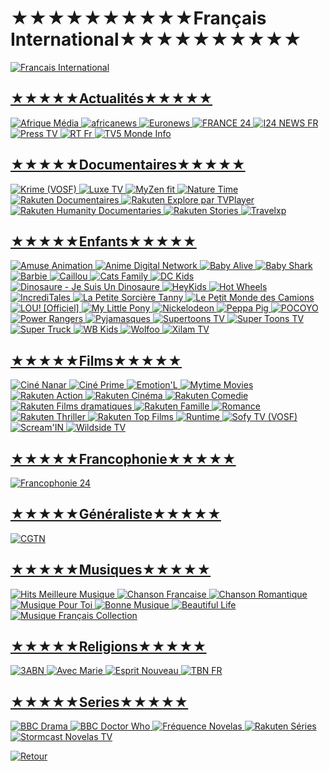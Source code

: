 #                                           ★★★★★★★★★★Français International★★★★★★★★★★



<a href="https://github.com/Sphinxroot/Test-TV/blob/main/FrancaisINT.md"><img src="https://i.imgur.com/Fs4XCXE.png" title="Francais International">


## ★★★★★Actualités★★★★★
<a href="https://www.youtube.com/channel/UCOBMhI7TtRLTAGpcTjNvYCw/live"><img src="https://i.imgur.com/k4HxV8K.jpg" title="Afrique Média">
<a href="https://www.youtube.com/channel/UC25EuGAePOPvPrUA5cmu3dQ/live"><img src="https://i.imgur.com/39epJJa.jpg" title="africanews">
<a href="https://rplayer.surge.sh/?url=https://rakuten-euronews-2-fr.samsung.wurl.tv/playlist.m3u8"><img src="https://i.imgur.com/8HTaLIl.png" title="Euronews">
<a href="https://www.youtube.com/channel/UCCCPCZNChQdGa9EkATeye4g/live"><img src="https://i.imgur.com/EALLNvz.jpg" title="FRANCE 24">
<a href="https://rplayer.surge.sh/?url=https://bcovlive-a.akamaihd.net/cc8266d36bb5469b8b4a3097497e06e6/eu-central-1/5377161796001/playlist-all.m3u8"><img src="https://i.imgur.com/escq4mr.png" title="I24 NEWS FR">
<a href="https://rplayer.surge.sh/?url=https://live1.presstv.ir/live/presstvfr/index.m3u8"><img src="https://i.imgur.com/bpYYOoM.png" title="Press TV">
<a href="https://rplayer.surge.sh/?url=https://rt-fra.rttv.com/dvr/rtfrance/playlist.m3u8"><img src="https://i.imgur.com/KepSnDd.png" title="RT Fr">
<a href="https://rplayer.surge.sh/?url=https://ott.tv5monde.com/Content/HLS/Live/channel(info)/variant.m3u8"><img src="https://i.imgur.com/mkbFaoi.png" title="TV5 Monde Info">


## ★★★★★Documentaires★★★★★
<a href="https://rplayer.surge.sh/?url=https://alchimie-krime-rakuten.amagi.tv/playlist.m3u8"><img src="https://i.imgur.com/mYI1QPN.png" title="Krime (VOSF)">
<a href="https://rplayer.surge.sh/?url=https://alchimie-luxe-fr-rakuten.amagi.tv/playlist.m3u8"><img src="https://i.imgur.com/pIhu7n5.png" title="Luxe TV">
<a href="https://rplayer.surge.sh/?url=https://amg01255-secomcofites-my-myzen-samsungfr-samsungfr-36vwz.amagi.tv/playlist/amg01255-secomcofites-my-myzen-samsungfr-samsungfr/playlist.m3u8"><img src="https://i.imgur.com/FG1NdK7.png" title="MyZen fit">
<a href="https://rplayer.surge.sh/?url=https://cdn-uw2-prod.tsv2.amagi.tv/linear/amg00090-blueantmedia-naturetime-samsungfr/playlist.m3u8"><img src="https://i.imgur.com/ArVLApG.png" title="Nature Time">
<a href="https://rplayer.surge.sh/?url=https://rakuten-documentaries-7-fr.lg.wurl.tv/playlist.m3u8"><img src="https://i.imgur.com/FdtfM5U.png" title="Rakuten Documentaires">
<a href="https://rplayer.surge.sh/?url=https://alchimie-explorebytvplayer-fr-rakuten.amagi.tv/playlist.m3u8"><img src="https://i.imgur.com/rAj7U37.png" title="Rakuten Explore par TVPlayer">
<a href="https://rplayer.surge.sh/?url=https://alchimie-humanity-documentaries-fr-rakuten.amagi.tv/playlist.m3u8"><img src="https://i.imgur.com/XaEamx8.png" title="Rakuten Humanity Documentaries">
<a href="https://rplayer.surge.sh/?url=https://rakuten-spotlight-7-eu.rakuten.wurl.tv/playlist.m3u8"><img src="https://i.imgur.com/GlVriOW.png" title="Rakuten Stories">
<a href="https://rplayer.surge.sh/?url=https://0b0a5371d15f48128cf69b029230eac6.mediatailor.us-east-1.amazonaws.com/v1/master/04fd913bb278d8775298c26fdca9d9841f37601f/Samsung-fr_TravelXP/playlist.m3u8"><img src="https://i.imgur.com/ZwsG58I.png" title="Travelxp">


## ★★★★★Enfants★★★★★
<a href="https://rplayer.surge.sh/?url=https://amuse-amuseanimation-2-fr.samsung.wurl.tv/playlist.m3u8"><img src="https://i.imgur.com/ufi7ZRY.png" title="Amuse Animation">
<a href="https://rplayer.surge.sh/?url=https://amg00762-adn-adn-rakuten-jnwoo.amagi.tv/hls/amagi_hls_data_rakutenAA-adn-rakuten/CDN/master.m3u8"><img src="https://i.imgur.com/q37hMMZ.jpg" title="Anime Digital Network">
<a href="https://www.youtube.com/channel/UCj_YP8My20fYnXbe8B0ziUA/live"><img src="https://i.imgur.com/bkbX4CL.jpg" title="Baby Alive">
<a href="https://www.youtube.com/channel/UCtncBbJxPQeqOgCl-U3UU3w/live"><img src="https://i.imgur.com/7imYMfc.jpg" title="Baby Shark">
<a href="https://www.youtube.com/channel/UCgMuh0GiItMVbIA8Qb4WAUA/live"><img src="https://i.imgur.com/aMocfDP.jpg" title="Barbie">
<a href="https://rplayer.surge.sh/?url=https://dhx-caillou-2-fr.samsung.wurl.tv/playlist.m3u8"><img src="https://i.imgur.com/hjEGdVm.png" title="Caillou">
<a href="https://www.youtube.com/channel/UCil6uAMf2IXD1SkiwZq3xhw/live"><img src="https://i.imgur.com/dP23Wmh.jpg" title="Cats Family">
<a href="https://www.youtube.com/channel/UCuju5K7RVyqTZ0xVPbb3Zvg/live"><img src="https://i.imgur.com/ab0axN6.jpg" title="DC Kids">
<a href="https://www.youtube.com/channel/UCProOppuazb9J-GhH0t7dEA/live"><img src="https://i.imgur.com/2Pp87iZ.jpg" title="Dinosaure - Je Suis Un Dinosaure">
<a href="https://www.youtube.com/channel/UCl0KdGiwyqLJCdu5XMIz_TQ/live"><img src="https://i.imgur.com/Oxr8Ws9.jpg" title="HeyKids">
<a href="https://www.youtube.com/channel/UC-hyDfujz0SIpqsQIoaGueA/live"><img src="https://i.imgur.com/hv5Br1S.jpg" title="Hot Wheels">
<a href="https://www.youtube.com/channel/UCgRU1S0M_TbYe0G0O1s4mqg/live"><img src="https://i.imgur.com/noWRxnm.jpg" title="IncrediTales">
<a href="https://www.youtube.com/channel/UC1VGGT9RfunvCdvZf_gqVBg/live"><img src="https://i.imgur.com/FPg5toi.jpg" title="La Petite Sorcière Tanny">
<a href="https://www.youtube.com/channel/UCrMm0SXMYBDNElOUC6Dox8w/live"><img src="https://i.imgur.com/0hJPZI0.jpg" title="Le Petit Monde des Camions">
<a href="https://www.youtube.com/channel/UCvYqgo9dGBPVvaa4paVIhwQ/live"><img src="https://i.imgur.com/boSoaul.jpg" title="LOU! [Officiel]">
<a href="https://www.youtube.com/channel/UCDCcr_N3OsqbH7FItELttvw/live"><img src="https://i.imgur.com/d7z4b2E.jpg" title="My Little Pony">
<a href="https://www.youtube.com/channel/UCeGvSi1Tb8OV78ue3_tux1A/live"><img src="https://i.imgur.com/Wh3Euf7.jpg" title="Nickelodeon">
<a href="https://www.youtube.com/channel/UCXptamDYEVcU4JCio30hYTw/live"><img src="https://i.imgur.com/9Q5Mk3o.jpg" title="Peppa Pig">
<a href="https://www.youtube.com/channel/UC0pHdbHRCREJJQhGSUDH61g/live"><img src="https://i.imgur.com/SrrKssg.jpg" title="POCOYO">
<a href="https://www.youtube.com/channel/UCnWWi51HAmGJEyoPNynPVvA/live"><img src="https://i.imgur.com/79if4Hx.jpg" title="Power Rangers">
<a href="https://www.youtube.com/channel/UCmwN7oJTsAeiPPcV4FF8HRw/live"><img src="https://i.imgur.com/O1wFVBp.jpg" title="Pyjamasques">
<a href="https://rplayer.surge.sh/?url=https://kedoo-supertoonstv-3-fr.samsung.wurl.tv/playlist.m3u8"><img src="https://i.imgur.com/zO7rJRT.png" title="Supertoons TV">
<a href="https://www.youtube.com/channel/UCE6LObtIIyUymAejzHJ73GA/live"><img src="https://i.imgur.com/ffet7QC.jpg" title="Super Toons TV">
<a href="https://www.youtube.com/channel/UC4u2o6tyE4vTrErXY9AN6Rw/live"><img src="https://i.imgur.com/1QCjJMI.jpg" title="Super Truck">
<a href="https://www.youtube.com/channel/UCqvIdlrnd4DCcqp2DZwaZYw/live"><img src="https://i.imgur.com/qOubhdZ.jpg" title="WB Kids">
<a href="https://www.youtube.com/channel/UCbuRWB4dTQEq0-twqx6k9bg/live"><img src="https://i.imgur.com/ZnXCSP9.jpg" title="Wolfoo">
<a href="https://rplayer.surge.sh/?url=https://fda836df464945ceba2aaecfb771f934.mediatailor.us-east-1.amazonaws.com/v1/master/04fd913bb278d8775298c26fdca9d9841f37601f/Samsung-fr_XilamTV/playlist.m3u8"><img src="https://i.imgur.com/BLm809W.png" title="Xilam TV">


## ★★★★★Films★★★★★
<a href="https://rplayer.surge.sh/?url=https://amg01412-xiaomiasia-cinenanar-xiaomi-6715q.amagi.tv/playlist/amg01412-xiaomiasia-cinenanar-xiaomi/playlist.m3u8"><img src="https://i.imgur.com/NU8bk7n.jpg" title="Ciné Nanar">
<a href="https://rplayer.surge.sh/?url=https://d5rskh55dewj4.cloudfront.net/v1/master/3722c60a815c199d9c0ef36c5b73da68a62b09d1/cc-rdfutp26xapou-ssai-prd/master.m3u8"><img src="https://i.imgur.com/fdVbGgS.png" title="Ciné Prime">
<a href="https://rplayer.surge.sh/?url=https://diqx5lyj19frh.cloudfront.net/v1/master/3722c60a815c199d9c0ef36c5b73da68a62b09d1/Emotionelle-FR-prod/master.m3u8"><img src="https://i.imgur.com/iJILk5o.png" title="Emotion'L">
<a href="https://rplayer.surge.sh/?url=https://cdn-uw2-prod.tsv2.amagi.tv/linear/amg00500-studiocitypictu-mytimefr-xiaomi/playlist.m3u8"><img src="https://i.imgur.com/YoI2vMO.png" title="Mytime Movies">
<a href="https://rplayer.surge.sh/?url=https://rakuten-actionmovies-7-eu.rakuten.wurl.tv/playlist.m3u8"><img src="https://i.imgur.com/TA2E9A0.png" title="Rakuten Action">
<a href="https://rplayer.surge.sh/?url=https://rakuten-films-francais-1-eu.rakuten.wurl.tv/playlist.m3u8"><img src="https://i.imgur.com/DyVaNEf.png" title="Rakuten Cinéma">
<a href="https://rplayer.surge.sh/?url=https://rakuten-comedymovies-7-eu.rakuten.wurl.tv/playlist.m3u8"><img src="https://i.imgur.com/ImEyLN1.png" title="Rakuten Comedie">
<a href="https://rplayer.surge.sh/?url=https://5b31b343db684f2d897b12cc1793defb.mediatailor.us-east-1.amazonaws.com/v1/master/44f73ba4d03e9607dcd9bebdcb8494d86964f1d8/Samsung-fr_RakutenTVShows/playlist.m3u8"><img src="https://i.imgur.com/yyxQOJf.png" title="Rakuten Films dramatiques">
<a href="https://rplayer.surge.sh/?url=https://rakuten-family-7-eu.rakuten.wurl.tv/playlist.m3u8"><img src="https://i.imgur.com/yxxyxqC.png" title="Rakuten Famille">
<a href="https://rplayer.surge.sh/?url=https://rakuten-romance-7-eu.rakuten.wurl.tv/playlist.m3u8"><img src="https://i.imgur.com/ff9hXqd.png" title="Romance">
<a href="https://rplayer.surge.sh/?url=https://rakuten-thriller-7-eu.rakuten.wurl.tv/playlist.m3u8"><img src="https://i.imgur.com/e9fkbwD.png" title="Rakuten Thriller">
<a href="https://rplayer.surge.sh/?url=https://rakuten-topfree-7-eu.rakuten.wurl.tv/playlist.m3u8"><img src="https://i.imgur.com/OezQA5C.png" title="Rakuten Top Films">
<a href="https://rplayer.surge.sh/?url=https://d2fih5ugbu4v3d.cloudfront.net/v1/master/3722c60a815c199d9c0ef36c5b73da68a62b09d1/cc-adwf5iz2j8r09-prod/run/rt_fr/rt_fr.m3u8"><img src="https://i.imgur.com/xL10sq3.png" title="Runtime">
<a href="https://rplayer.surge.sh/?url=https://sofytv-samsungfr.amagi.tv/playlist.m3u8"><img src="https://i.imgur.com/TqDBslp.png" title="Sofy TV (VOSF)">
<a href="https://rplayer.surge.sh/?url=https://d1jpd8j6nh8nwm.cloudfront.net/v1/master/3722c60a815c199d9c0ef36c5b73da68a62b09d1/cc-uuryop9dra2jr-prod/screamin/master.m3u8"><img src="https://i.imgur.com/NoSbmJX.png" title="Scream'IN">
<a href="https://rplayer.surge.sh/?url=https://versatile-wildsidetv-1-fr.samsung.wurl.tv/playlist.m3u8"><img src="https://i.imgur.com/JALDbML.png" title="Wildside TV">


## ★★★★★Francophonie★★★★★
<a href="https://rplayer.surge.sh/?url=https://5421175365ea3.streamlock.net/live/smil:switch.smil/playlist.m3u8"><img src="https://i.imgur.com/5aKGsQW.png" title="Francophonie 24">


## ★★★★★Généraliste★★★★★
<a href="https://www.youtube.com/channel/UCcfLuU0NFT0ZRoQy4jk6GdA/live"><img src="https://i.imgur.com/kJnRipY.jpg" title="CGTN">


## ★★★★★Musiques★★★★★
<a href="https://www.youtube.com/channel/UCY-6VlZZcG4zDuWcRZHMlGQ"><img src="https://i.imgur.com/i2YnuPd.jpg" title="Hits Meilleure Musique">
<a href="https://www.youtube.com/@chansonfrancaise68/streams"><img src="https://i.imgur.com/gdnS82c.jpg" title="Chanson Francaise">
<a href="https://www.youtube.com/channel/UCnCHLdBj0Fmue--3wm7WuRA"><img src="https://i.imgur.com/tZZqsq6.jpg" title="Chanson Romantique">
<a href="https://www.youtube.com/channel/UCwIJCWVmNiCrAXv_FoDhRYQ"><img src="https://i.imgur.com/m85b1se.jpg" title="Musique Pour Toi">
<a href="https://www.youtube.com/channel/UC130DhdNr4y8-iZHjbNC8_A"><img src="https://i.imgur.com/NNASUFZ.jpg" title="Bonne Musique">
<a href="https://www.youtube.com/channel/UCq2LX-_oZOTQkdKF-KQP3vw"><img src="https://i.imgur.com/3CRfIFE.jpg" title="Beautiful Life">
<a href="https://www.youtube.com/channel/UCLeKU6nSrRaOifDwCKUsECg"><img src="https://i.imgur.com/5lEjwtq.jpg" title="Musique Français Collection">


## ★★★★★Religions★★★★★
<a href="https://www.youtube.com/channel/UCMgaz88skVo7HF6ZWlioetw/live"><img src="https://i.imgur.com/mnIWKIY.jpg" title="3ABN">
<a href="https://www.youtube.com/@AvecMarie/streams"><img src="https://i.imgur.com/P9gx27o.jpg" title="Avec Marie">
<a href="https://www.youtube.com/@EspritNouveau/streams"><img src="https://i.imgur.com/1smNeMs.jpg" title="Esprit Nouveau">
<a href="https://www.youtube.com/channel/UCCab9t43yIzIgdAM9FWpdRw/live"><img src="https://i.imgur.com/XTm0TiI.jpg" title="TBN FR">


## ★★★★★Series★★★★★
<a href="https://rplayer.surge.sh/?url=https://bbceu-bbcdrama-1-fr.samsung.wurl.tv/playlist.m3u8"><img src="https://i.imgur.com/KHAWNBH.png" title="BBC Drama">
<a href="https://rplayer.surge.sh/?url=https://bbceu-doctorwho-3-fr.samsung.wurl.tv/playlist.m3u8"><img src="https://i.imgur.com/nxsVHny.png" title="BBC Doctor Who">
<a href="https://rplayer.surge.sh/?url=https://dlfgnu48pa2lo.cloudfront.net/v1/master/3722c60a815c199d9c0ef36c5b73da68a62b09d1/cc-4do8qdzsxt6b6-prod/frequencenovelas/master.m3u8
"><img src="https://i.imgur.com/WQ2deMs.png" title="Fréquence Novelas">
<a href="https://rplayer.surge.sh/?url=https://rakuten-tvshows-7-eu.rakuten.wurl.tv/playlist.m3u8"><img src="https://i.imgur.com/s1hqfCn.png" title="Rakuten Séries">
<a href="https://rplayer.surge.sh/?url=https://stormcast-telenovelatv-1-fr.samsung.wurl.tv/playlist.m3u8"><img src="https://i.imgur.com/CzhRdYu.png" title="Stormcast Novelas TV">


<a href="https://github.com/Sphinxroot/Tele-Franco-Direct-/blob/main/README.md"><img src="https://i.imgur.com/sVksJ9S.png" title="Retour">

